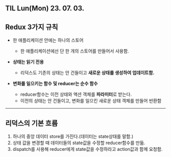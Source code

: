 ## TIL Lun(Mon) 23. 07. 03. 

<h2>Redux 3가지 규칙</h2>
 
 + <storng>한 애플리케이션 안에는 하나의 스토어</strong>
   - 한 애플리케이션에선 단 한 개의 스토어를 만들어서 사용함.
 
 + <strong>상태는 읽기 전용</strong>
   - 리덕스도 기존의 상태는 안 건들이고 <strong>새로운 상태를 생성하여 업데이트함.</strong>
 
 + <strong>변화를 일으키는 함수 및 reducer는 순수 함수</strong>
   - reducer함수는 이전 상태와 액션 객체를 <strong>파라미터</strong>로 받는다.
   - 이전의 상태는 안 건들이고, 변화를 일으킨 새로운 상태 객체를 만들어 반환함


-----------------------------------

<h2>리덕스의 기본 흐름</h2>
 
 1. 하나의 중앙 데이터 store를 가진다.(데이터는 state상태를 말함.)
 2. 상태 값을 변경할 때 데이터들의 state값을 수정할 reducer함수를 만듦.
 3. dispatch를 사용해 reducer에게 state값을 수정하라고 action값과 함께 요청함. 